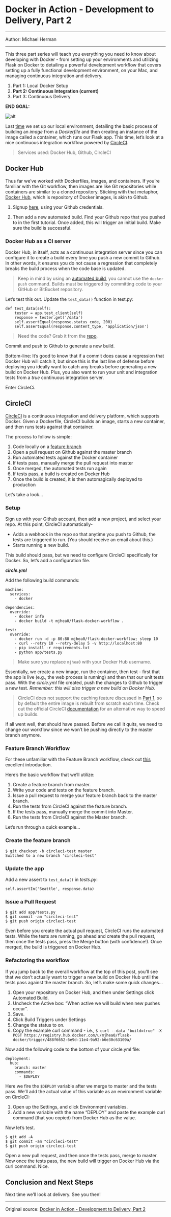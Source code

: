 # Docker in Action - Development to Delivery, Part 2

---

Author: Michael Herman

---

This three part series will teach you everything you need to know about developing with Docker - from setting up your environments and utilizing Flask on Docker to detailing a powerful development workflow that covers setting up a fully functional development environment, on your Mac, and managing continuous integration and delivery.

1. Part 1: Local Docker Setup
2. **Part 2: Continuous Integration (current)**
3. Part 3: Continuous Delivery

**END GOAL:**

![alt](http://resource.docker.cn/steps-dec-15.jpg)

Last [time](https://blog.rainforestqa.com/2014-11-19-docker-in-action-from-deployment-to-delivery-part-1-local-docker-setup/) we set up our local environment, detailing the basic process of building an *image* from a *Dockerfile* and then creating an instance of the image called a container, which runs our Flask app. This time, let’s look at a nice continuous integration workflow powered by [CircleCI](https://circleci.com/).

> Services used: Docker Hub, Github, CircleCI

## Docker Hub

Thus far we’ve worked with Dockerfiles, images, and containers. If you’re familiar with the Git workflow, then images are like Git repositories while containers are similar to a cloned repository. Sticking with that metaphor, [Docker Hub](https://hub.docker.com/), which is repository of Docker images, is akin to Github.

1. Signup [here](https://hub.docker.com/account/signup/), using your Github credentials.

2. Then add a new automated build. Find your Github repo that you pushed to in the first tutorial. Once added, this will trigger an initial build. Make sure the build is successful.

### Docker Hub as a CI server

Docker Hub, in itself, acts as a continuous integration server since you can configure it to create a build every time you push a new commit to Github. In other words, it ensures you do not cause a regression that completely breaks the build process when the code base is updated.

> Keep in mind by using an [automated build](https://docs.docker.com/userguide/dockerrepos/#automated-builds), you cannot use the `docker push` command. Builds must be triggered by committing code to your GitHub or BitBucket repository.

Let’s test this out. Update the `test_data()` function in test.py:

```
def test_data(self):
    tester = app.test_client(self)
    response = tester.get('/data')
    self.assertEqual(response.status_code, 200)
    self.assertEqual(response.content_type, 'application/json')
```

> Need the code? Grab it from the [repo](https://github.com/realpython/flask-docker-workflow).

Commit and push to Github to generate a new build.

Bottom-line: It’s good to know that if a commit does cause a regression that Docker Hub will catch it, but since this is the last line of defense before deploying you ideally want to catch any breaks before generating a new build on Docker Hub. Plus, you also want to run your unit and integration tests from a *true* continuous integration server.

Enter CircleCi.

## CircleCI

[CircleCI](https://circleci.com/) is a continuous integration and delivery platform, which supports Docker. Given a Dockerfile, CircleCI builds an image, starts a new container, and then runs tests against that container.

The process to follow is simple:

1. Code locally on a [feature branch](https://www.atlassian.com/git/tutorials/comparing-workflows/feature-branch-workflow)
2. Open a pull request on Github against the master branch
3. Run automated tests against the Docker container
4. If tests pass, manually merge the pull request into master
5. Once merged, the automated tests run again
6. If tests pass, a build is created on Docker Hub
7. Once the build is created, it is then automagically deployed to production

Let’s take a look…

### Setup

Sign up with your Github account, then add a new project, and select your repo. At this point, CircleCI automatically-

- Adds a webhook in the repo so that anytime you push to Github, the tests are triggered to run. (You should receive an email about this.)
- Starts running a new build.

This build should pass, but we need to configure CircleCI specifically for Docker. So, let’s add a configuration file.

***circle.yml***

Add the following build commands:

```
machine:
  services:
    - docker

dependencies:
  override:
    - docker info
    - docker build -t mjhea0/flask-docker-workflow .

test:
  override:
    - docker run -d -p 80:80 mjhea0/flask-docker-workflow; sleep 10
    - curl --retry 10 --retry-delay 5 -v http://localhost:80
    - pip install -r requirements.txt
    - python app/tests.py
```

> Make sure you replace `mjhea0` with your Docker Hub username.

Essentially, we create a new image, run the container, then test - first that the app is live (e.g., the web process is running) and then that our unit tests pass. With the *circle.yml* file created, push the changes to Github to trigger a new test. *Remember: this will also trigger a new build on Docker Hub*.

> CircleCI does not support the caching feature discussed in [Part 1](https://blog.rainforestqa.com/2014-11-19-docker-in-action-from-deployment-to-delivery-part-1-local-docker-setup/), so by default the entire image is rebuilt from scratch each time. Check out the official CircleCI [documentation](https://circleci.com/docs/docker#caching-docker-layers) for an alternative way to speed up builds.

If all went well, that should have passed. Before we call it quits, we need to change our workflow since we won’t be pushing directly to the master branch anymore.

### Feature Branch Workflow

For these unfamiliar with the Feature Branch workflow, check out [this](https://www.atlassian.com/git/tutorials/comparing-workflows/feature-branch-workflow) excellent introduction.

Here’s the basic workflow that we’ll utilize:

1. Create a feature branch from master.
2. Write your code and tests on the feature branch.
3. Issue a pull request to merge your feature branch back to the master branch.
4. Run the tests from CircleCI against the feature branch.
5. If the tests pass, manually merge the commit into Master.
6. Run the tests from CircleCI against the Master branch.

Let’s run through a quick example…

### Create the feature branch

```
$ git checkout -b circleci-test master
Switched to a new branch 'circleci-test'
```

### Update the app

Add a new assert to `test_data()` in *tests.py*:

```
self.assertIn('Seattle', response.data)
```

### Issue a Pull Request

```
$ git add app/tests.py
$ git commit -am "circleci-test"
$ git push origin circleci-test
```

Even before you create the actual pull request, CircleCI runs the automated tests. While the tests are running, go ahead and create the pull request, then once the tests pass, press the Merge button (with confidence!). Once merged, the build is triggered on Docker Hub.

### Refactoring the workflow

If you jump back to the overall workflow at the top of this post, you’ll see that we don’t actually want to trigger a new build on Docker Hub until the tests pass against the master branch. So, let’s make some quick changes…

1. Open your repository on Docker Hub, and then under Settings click Automated Build.
2. Uncheck the Active box: “When active we will build when new pushes occur”.
3. Save.
4. Click Build Triggers under Settings
5. Change the status to on.
6. Copy the example curl command - i.e., `$ curl --data "build=true" -X POST https://registry.hub.docker.com/u/mjhea0/flask-docker/trigger/488f6652-6e9d-11e4-9a92-b6e30c63109a/`

Now add the following code to the bottom of your circle.yml file:

```
deployment:
  hub:
    branch: master
    commands:
      - $DEPLOY
```

Here we fire the `$DEPLOY` variable after we merge to master and the tests pass. We’ll add the actual value of this variable as an environment variable on CircleCI:

1. Open up the Settings, and click Environment variables.
2. Add a new variable with the name “DEPLOY” and paste the example curl command (that you copied) from Docker Hub as the value.

Now let’s test.

```
$ git add -A
$ git commit -am "circleci-test"
$ git push origin circleci-test
```

Open a new pull request, and then once the tests pass, merge to master. Now once the tests pass, the new build will trigger on Docker Hub via the curl command. Nice.

## Conclusion and Next Steps

Next time we’ll look at delivery. See you then!

---

Original source: [Docker in Action - Development to Delivery, Part 2](https://blog.rainforestqa.com/2014-12-08-docker-in-action-from-deployment-to-delivery-part-2-continuous-integration/)